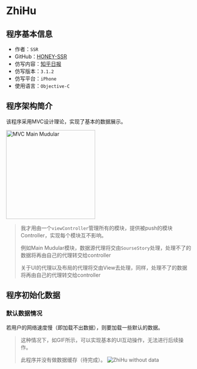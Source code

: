 # ZhiHu

## 程序基本信息

- 作者：`SSR`
- GitHub：[HONEY-SSR](https://github.com/HONEY-SSR)
- 仿写内容：[知乎日报](https://github.com/HONEY-SSR/ZhiHu)
- 仿写版本：`3.1.2`
- 仿写平台：`iPhone`
- 使用语言：`Objective-C`

## 程序架构简介

该程序采用MVC设计理论，实现了基本的数据展示。

<img width="242" alt="MVC Main Mudular" src="https://user-images.githubusercontent.com/88606535/151107954-1743a3cd-9b87-46db-9bf2-98071e7945d8.png">

> 我才用由一个`viewController`管理所有的模块，提供被push的模块Controller，实现每个模块互不影响。
>
> 例如Main Mudular模块，数据源代理将交由`SourseStory`处理，处理不了的数据将再由自己的代理转交给controller
>
> 关于UI的代理以及布局的代理将交由View去处理，同样，处理不了的数据将再由自己的代理转交给controller
>

## 程序初始化数据

### 默认数据情况

若用户的网络速度慢（即加载不出数据），则要加载一些默认的数据。



>这种情况下，如GIF所示，可以实现基本的UI互动操作，无法进行后续操作。
>
>此程序并没有做数据缓存（待完成）。
![ZhiHu without data](https://user-images.githubusercontent.com/88606535/151108498-3a237618-9e6a-4f82-8c2f-3ca81387d5d7.gif)
